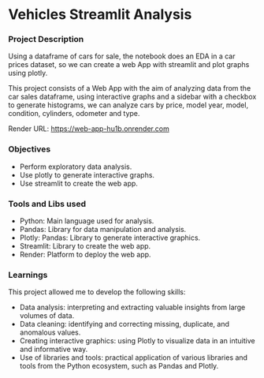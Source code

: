 # Vehicles Streamlit Analysis

### Project Description
Using a dataframe of cars for sale, the notebook does an EDA in a car prices dataset, so we can create a  web App with streamlit and plot graphs using plotly.

This project consists of a Web App with the aim of analyzing data from the car sales dataframe, using interactive graphs and a sidebar with a checkbox to generate histograms, we can analyze cars by price, model year, model, condition, cylinders, odometer and type.

Render URL: https://web-app-hu1b.onrender.com

### Objectives
- Perform exploratory data analysis.
- Use plotly to generate interactive graphs.
- Use streamlit to create the web app.

### Tools and Libs used
- Python: Main language used for analysis.
- Pandas: Library for data manipulation and analysis.
- Plotly: Pandas: Library to generate interactive graphics.
- Streamlit: Library to create the web app.
- Render: Platform to deploy the web app.

### Learnings
This project allowed me to develop the following skills:

- Data analysis: interpreting and extracting valuable insights from large volumes of data.
- Data cleaning: identifying and correcting missing, duplicate, and anomalous values.
- Creating interactive graphics: using Plotly to visualize data in an intuitive and informative way.
- Use of libraries and tools: practical application of various libraries and tools from the Python ecosystem, such as Pandas and Plotly.